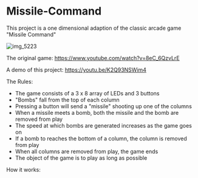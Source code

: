# Missile-Command

This project is a one dimensional adaption of the classic arcade game "Missile Command"

![img_5223](https://cloud.githubusercontent.com/assets/10405248/11170485/e72a53a2-8ba3-11e5-8f9e-18459ed40207.jpg)

The original game: https://www.youtube.com/watch?v=8eC_6QzvLrE

A demo of this project: https://youtu.be/K2Q93NSWim4

The Rules:
- The game consists of a 3 x 8 array of LEDs and 3 buttons
- "Bombs" fall from the top of each column
- Pressing a button will send a "missile" shooting up one of the columns
- When a missile meets a bomb, both the missile and the bomb are removed from play
- The speed at which bombs are generated increases as the game goes on
- If a bomb to reaches the bottom of a column, the column is removed from play
- When all columns are removed from play, the game ends
- The object of the game is to play as long as possible

How it works:
